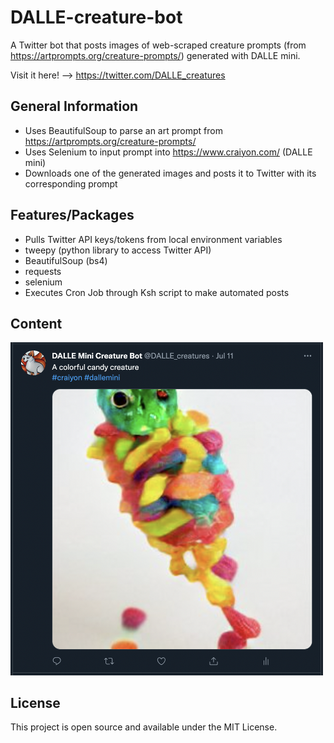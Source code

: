 # DALLE-creature-bot
A Twitter bot that posts images of web-scraped creature prompts (from https://artprompts.org/creature-prompts/) generated with DALLE mini.

Visit it here! --> https://twitter.com/DALLE_creatures 

## General Information
- Uses BeautifulSoup to parse an art prompt from https://artprompts.org/creature-prompts/
- Uses Selenium to input prompt into https://www.craiyon.com/ (DALLE mini)
- Downloads one of the generated images and posts it to Twitter with its corresponding prompt

## Features/Packages
- Pulls Twitter API keys/tokens from local environment variables
- tweepy (python library to access Twitter API)
- BeautifulSoup (bs4)
- requests
- selenium
- Executes Cron Job through Ksh script to make automated posts

## Content
<img src="content.png" width="500">

## License
This project is open source and available under the MIT License.
